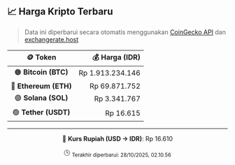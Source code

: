 

<!-- HARGA_KRIPTO -->
## 📈 Harga Kripto Terbaru

> Data ini diperbarui secara otomatis menggunakan [CoinGecko API](https://www.coingecko.com/) dan [exchangerate.host](https://exchangerate.host/)

<div align="center">

| 🪙 Token | 💰 Harga (IDR) |
|:------:|---------------:|
| 🟠 **Bitcoin (BTC)**   | Rp 1.913.234.146 |
| 🔵 **Ethereum (ETH)**  | Rp 69.871.752 |
| 🟣 **Solana (SOL)**    | Rp 3.341.767 |
| 🟢 **Tether (USDT)**   | Rp 16.615 |

---

💱 **Kurs Rupiah (USD → IDR)**: Rp 16.610

🕒 <sub>Terakhir diperbarui: 28/10/2025, 02.10.56</sub>

</div>
<!-- /HARGA_KRIPTO -->